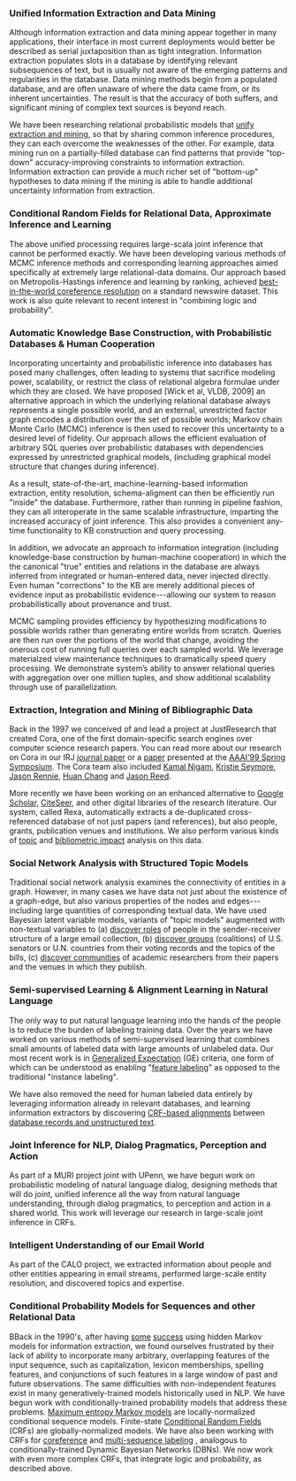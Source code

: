 <div>

### Unified Information Extraction and Data Mining

</div>
    
Although information extraction and data mining appear together in many applications, their interface in most current deployments would better be described as serial juxtaposition than as tight integration. Information extraction populates slots in a database by identifying relevant subsequences of text, but is usually not aware of the emerging patterns and regularities in the database. Data mining methods begin from a populated database, and are often unaware of where the data came from, or its inherent uncertainties. The result is that the accuracy of both suffers, and significant mining of complex text sources is beyond reach.
     
We have been researching relational probabilistic models that [unify extraction and mining](http://www.cs.umass.edu/~mccallum/papers/iedatamining-ijcaiws03.pdf), so that by sharing common inference procedures, they can each overcome the weaknesses of the other. For example, data mining run on a partially-filled database can find patterns that provide "top-down" accuracy-improving constraints to information extraction. Information extraction can provide a much richer set of "bottom-up" hypotheses to data mining if the mining is able to handle additional uncertainty information from extraction.
    

### Conditional Random Fields for Relational Data, Approximate Inference and Learning

The above unified processing requires large-scala joint inference that cannot be performed exactly. We have been developing various methods of MCMC inference methods and corresponding learning approaches aimed specifically at extremely large relational-data domains. Our approach based on Metropolis-Hastings inference and learning by ranking, achieved [best-in-the-world coreference resolution](http://www.cs.umass.edu/~mccallum/papers/coref-hlt2007.pdf) on a standard newswire dataset. This work is also quite relevant to recent interest in "combining logic and probability".

    
### Automatic Knowledge Base Construction, with Probabilistic Databases & Human Cooperation

Incorporating uncertainty and probabilistic inference into databases has posed many challenges, often leading to systems that sacrifice modeling power, scalability, or restrict the class of relational algebra formulae under which they are closed.  We have proposed [Wick et al, VLDB, 2009] an alternative approach in which the underlying relational database always represents a single possible world, and an external, unrestricted factor graph encodes a distribution over the set of possible worlds; Markov chain Monte Carlo (MCMC) inference is then used to recover this uncertainty to a desired level of fidelity.  Our approach allows the efficient evaluation of arbitrary SQL queries over probabilistic databases with dependencies expressed by unrestricted graphical models, (including graphical model structure that changes during inference).

As a result, state-of-the-art, machine-learning-based information extraction, entity resolution, schema-aligment can then be efficiently run "inside" the database.  Furthermore, rather than running in pipeline fashion, they can all interoperate in the same scalable infrastructure, imparting the increased accuracy of joint inference. This also provides a convenient any-time functionality to KB construction and query processing.

In addition, we advocate an approach to information integration (including knowledge-base construction by human-machine cooperation) in which the the canonical "true" entities and relations in the database are always inferred from integrated or human-entered data, never injected directly.  Even human "corrections" to the KB are merely additional pieces of evidence input as probabilistic evidence---allowing our system to reason probabilistically about provenance and trust.

MCMC sampling provides efficiency by hypothesizing modifications to possible worlds rather than generating entire worlds from scratch.  Queries are then run over the portions of the world that change, avoiding the onerous cost of running full queries over each sampled world.  We leverage materialzed view maintenance techniques to dramatically speed query processing.  We demonstrate system’s ability to answer relational queries with aggregation over one million tuples, and show additional scalability through use of parallelization.


### Extraction, Integration and Mining of Bibliographic Data

Back in the 1997 we conceived of and lead a project at JustResearch that created Cora, one of the first domain-specific search engines over computer science research papers. You can read more about our research on Cora in our IRJ [journal paper](http://www-2.cs.cmu.edu/~mccallum/papers/cora-irj2000.ps.gz) or a [paper](https://people.cs.umass.edu/~mccallum/papers/cora-aaaiss99.ps.gz) presented at the [AAAI'99 Spring Symposium](http://www.aaai.org/Symposia/Spring/1999/sssregistration-99.html). The Cora team also included [Kamal Nigam](http://www.cs.cmu.edu/%7Eknigam), [Kristie Seymore](https://www.linkedin.com/in/kristie-seymore-148a6b/), [Jason Rennie](http://www.ai.mit.edu/%7Ejrennie), [Huan Chang](http://www.informatik.uni-trier.de/%7Eley/db/indices/a-tree/c/Chang:Huan.html) and [Jason Reed](http://www-2.cs.cmu.edu/%7Ejcreed/).

More recently we have been working on an enhanced alternative to [Google Scholar](http://scholar.google.com), [CiteSeer](http://citeseer.ist.psu.edu/), and other digital libraries of the research literature. Our system, called Rexa, automatically extracts a de-duplicated cross-referenced database of not just papers (and references), but also people, grants, publication venues and institutions. We also perform various kinds of [topic](http://www.cs.umass.edu/%7Emccallum/papers/pam-icml06.pdf) and [bibliometric impact](http://www.cs.umass.edu/%7Emccallum/papers/impact-jcdl06.pdf) analysis on this data.


### Social Network Analysis with Structured Topic Models

Traditional social network analysis examines the connectivity of entities in a graph. However, in many cases we have data not just about the existence of a graph-edge, but also various properties of the nodes and edges---including large quantities of corresponding textual data. We have used Bayesian latent variable models, variants of "topic models" augmented with non-textual variables to (a) <a href="http://www.cs.umass.edu/%7Emccallum/papers/art-jair07.pdf">discover roles</a> of people in the sender-receiver structure of a large email collection, (b) <a href="http://www.cs.umass.edu/%7Emccallum/papers/gt-bookch07.pdf">discover groups</a> (coalitions) of U.S. senators or U.N. countries from their voting records and the topics of the bills, (c) <a href="http://www.cs.ubc.ca/%7Emurphyk/nips07NetworkWorkshop/abstracts/mimno.pdf">discover communities</a> of academic researchers from their papers and the venues in which they publish.


### Semi-supervised Learning & Alignment Learning in Natural Language

The only way to put natural language learning into the hands of the people is to reduce the burden of labeling training data. Over the years we have worked on various methods of semi-supervised learning that combines small amounts of labeled data with large amounts of unlabeled data. Our most recent work is in <a href="http://www.cs.umass.edu/%7Emccallum/papers/ge08note.pdf">Generalized Expectation</a> (GE) criteria, one form of which can be understood as enabling "<a href="http://www.cs.umass.edu/%7Emccallum/papers/druck08sigir.pdf">feature labeling</a>" as opposed to the traditional "instance labeling".

We have also removed the need for human labeled data entirely by leveraging information already in relevant databases, and learning information extractors by discovering <a href="http://www.cs.umass.edu/%7Emccallum/papers/crfstredit-uai05.pdf">CRF-based alignments</a> between <a href="http://www.cs.umass.edu/%7Emccallum/papers/bellare-iiweb07.pdf">database records and unstructured text</a>.


### Joint Inference for NLP, Dialog Pragmatics, Perception and Action

As part of a MURI project joint with UPenn, we have begun work on probabilistic modeling of natural language dialog, designing methods that will do joint, unified inference all the way from natural language understanding, through dialog pragmatics, to perception and action in a shared world. This work will leverage our research in large-scale joint inference in CRFs.


### Intelligent Understanding of our Email World

<p>As part of the CALO project, we extracted information about people and other entities appearing in email streams, performed large-scale entity resolution, and discovered topics and expertise.


### Conditional Probability Models for Sequences and other Relational Data

BBack in the 1990's, after having <a href="https://people.cs.umass.edu/~mccallum/papers/ieshrink-aaaiws99.pdf">some</a> <a href="https://pdfs.semanticscholar.org/ed1b/d7435e108b8abba25616bb674affe3672628.pdf">success</a> using hidden Markov models for information extraction, we found ourselves frustrated by their lack of ability to incorporate many arbitrary, overlapping features of the input sequence, such as capitalization, lexicon memberships, spelling features, and conjunctions of such features in a large window of past and future observations. The same difficulties with non-independent features exist in many generatively-trained models historically used in NLP. We have begun work with conditionally-trained probability models that address these problems. <a href="https://people.cs.umass.edu/~mccallum/papers/memm-icml2000.ps">Maximum entropy Markov models</a> are locally-normalized conditional sequence models. Finite-state <a href="https://people.cs.umass.edu/~mccallum/papers/crf-icml01.ps">Conditional Random Fields</a> (CRFs) are globally-normalized models. We have also been working with CRFs for <a href="https://people.cs.umass.edu/~mccallum/papers/condid-ijcaiws2003.pdff">coreference</a> and <a href="https://people.cs.umass.edu/~mccallum/papers/dcrf-nips03.pdf">multi-sequence labeling</a> , analogous to conditionally-trained Dynamic Bayesian Networks (DBNs). We now work with even more complex CRFs, that integrate logic and probability, as described above.

